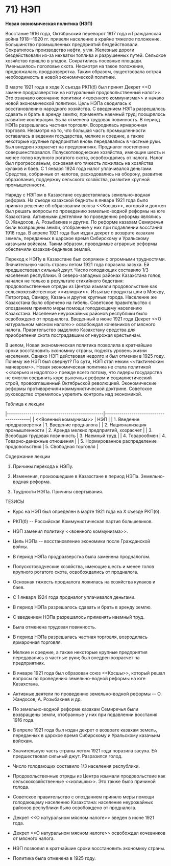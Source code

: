 # 71} НЭП

**Новая экономическая политика (НЭП)**

Восстание 1916 года, Октябрьский переворот 1917 года и Гражданская война 1918--1920 гг. привели население в крайне тяжелое положение. Большинство промышленных предприятий бездействовали. Сократилось производство нефти, угля. Железные дороги бездействовали из-за нехватки топлива и разрушенных путей. Сельское хозяйство пришло в упадок. Сократились посевные площади. Уменьшилось поголовье скота. Несмотря на такое положение, продолжалась продразверстка. Таким образом, существовала острая необходимость в новой экономической политике.

В марте 1921 года в ходе Х съезда РКП(б) был принят Декрет \<\<О замене продразверстки на натуральный продовольственный налог\>\>. Это означало окончание политики \<\<военного коммунизма\>\> и начало новой экономической политики. Цель НЭПа сводилась к восстановлению народного хозяйства. С введением НЭПа разрешалось сдавать и брать в аренду землю; применять наемный труд; поощрялось развитие кооперации. Была отменена трудовая повинность. В период НЭПа разрешалась частная торговля. Возродилась ярмарочная торговля. Несмотря на то, что большая часть промышленности оставалась в ведении государства, мелкие и средние, а также некоторые крупные предприятия вновь передавались в частные руки. Был внедрен хозрасчет на предприятиях. Продналог постепенно совершенствовался. Полускотоводческие хозяйства, имеющие шесть и менее голов крупного рогатого скота, освобождались от налога. Налог был прогрессивным, основная его тяжесть ложилась на хозяйства кулаков и баев. С 1 января 1924 года налог уплачивался деньгами. Средства, собранные от налогов, расходовались на оборону, развитие образования, поддержку сельского хозяйства, развитие крупной промышленности.

Наряду с НЭПом в Казахстане осуществлялась земельно-водная реформа. На съезде казахской бедноты в январе 1921 года было принято решение об образовании союза \<\<Косшы\>\>, который и должен был решать вопросы по проведению земельно-водной реформы на юге Казахстана. Активными деятелями по проведению реформы являлись О. Жандосов, А. Розыбакиев и другие. По реформе казахам Семиречья были возвращены земли, отобранные у них при подавлении восстания 1916 года. В апреле 1921 года был издан декрет о возврате казахам земель, переданных в царское время Сибирскому и Уральскому казачьим войскам. Таким образом, проводимые аграрные реформы обеспечили казахов-бедняков землей.

Переход к НЭПу в Казахстане был сопряжен с огромными трудностями. Значительную часть страны летом 1921 года поразила засуха. Ей предшествовал сильный джут. Число голодающих составило 1/3 населения республики. В северо-западных районах Казахстана голод начался не только в результате стихийного бедствия: продовольственные отряды из Центра изымали продовольствие как сельскохозяйственные \<\<излишки\>\>. Изъятые продукты шли в Москву, Петроград, Самару, Казань и другие крупные города. Население же Казахстана было обречено на гибель. Советское правительство с опозданием приняло меры помощи голодающему населению Казахстана. Население неурожайных районов республики было освобождено от продналога. Введенный в июне 1921 года Декрет \<\<О натуральном мясном налоге\>\> освобождал кочевников от мясного налога. Правительство выделило Казахстану средства для приобретения скота пострадавшим от неурожая крестьянам.

В целом, Новая экономическая политика позволила в кратчайшие сроки восстановить экономику страны, поднять уровень жизни населения. Однако НЭП действовал недолго и был отменен в 1925 году. Почему же НЭП был свернут? По сути, НЭП стал неким \<\<тактическим маневром\>\>. Новая экономическая политика не стала политикой \<\<всерьез и надолго\>\> прежде всего потому, что лидеры государства не смогли соединить курс рыночных реформ и социалистический строй, провозглашенный Октябрьской революцией. Экономические реформы противоречили коммунистической доктрине. Советское руководство стремилось укрепить контроль над экономикой.

Таблица к лекции

|-----------------------------------------------|-----------------------------------------|
| \<\<Военный коммунизм\>\>                     | НЭП                                     |
| 1. Введение продразверстки                    | 1. Введение продналога                  |
| 2. Национализация промышленности              | 2. Аренда мелких предприятий, хозрасчет |
| 3. Всеобщая трудовая повинность               | 3. Наемный труд                         |
| 4. Товарообмен                                | 4. Товарно-денежные отношения           |
| 5. Нормированное распределение продовольствия | 5. Свободная торговля                   |

Содержание лекции

1. Причины перехода к НЭПу.

2. Изменения, произошедшие в Казахстане в период НЭПа. Земельно-водная реформа.

3. Трудности НЭПа. Причины свертывания.

ТЕЗИСЫ

* Курс на НЭП был определен в марте 1921 года на Х съезде РКП(б).

* РКП(б) -- Российская Коммунистическая партия большевиков.

* НЭП заменил политику \<\<военного коммунизма\>\>.

* Цель НЭПа -- восстановление экономики после Гражданской войны.

* В период НЭПа продразверстка была заменена продналогом.

* Полускотоводческие хозяйства, имеющие шесть и менее голов крупного рогатого скота, освобождались от продналога.

* Основная тяжесть продналога ложилась на хозяйства кулаков и баев.

* С 1 января 1924 года продналог уплачивался деньгами.

* В период НЭПа разрешалось сдавать и брать в аренду землю.

* С введением НЭПа разрешалось применять наемный труд.

* Была отменена трудовая повинность.

* В период НЭПа разрешалась частная торговля, возродилась ярмарочная торговля.

* Мелкие и средние, а также некоторые крупные предприятия передавались в частные руки; был внедрен хозрасчет на предприятиях.

* В январе 1921 года был образован союз \<\<Косшы\>\>, который решал вопросы по проведению земельно-водной реформы на юге Казахстана.

* Активные деятели по проведению земельно-водной реформы -- О. Жандосов, А. Розыбакиев и др.

* По земельно-водной реформе казахам Семиречья были возвращены земли, отобранные у них при подавлении восстания 1916 года.

* В апреле 1921 года был издан декрет о возврате казахам земель, переданных в царское время Сибирскому и Уральскому казачьим войскам.

* Значительную часть страны летом 1921 года поразила засуха. Ей предшествовал сильный джут. Разразился голод.

* Число голодающих составило 1/3 населения республики.

* Продовольственные отряды из Центра изымали продовольствие как сельскохозяйственные \<\<излишки\>\>. Это также было причиной голода.

* Советское правительство с опозданием приняло меры помощи голодающему населению Казахстана: население неурожайных районов республики было освобождено от продналога.

* Декрет \<\<О натуральном мясном налоге\>\> введен в июне 1921 года.

* Декрет \<\<О натуральном мясном налоге\>\> освобождал кочевников от мясного налога.

* НЭП позволил в кратчайшие сроки восстановить экономику страны.

* Политика была отменена в 1925 году.

